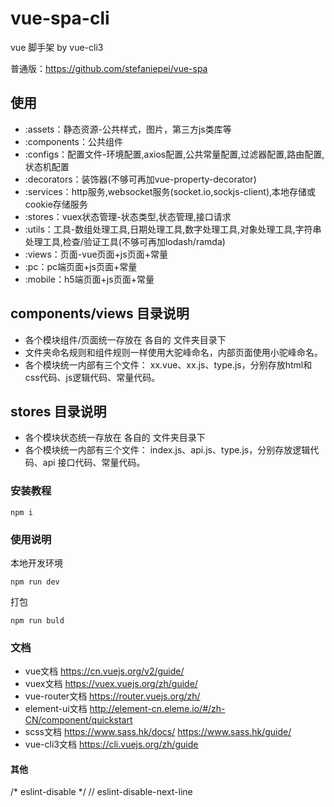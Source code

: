 # vue-spa-cli
vue 脚手架 by vue-cli3

普通版：https://github.com/stefaniepei/vue-spa

## 使用
- :assets：静态资源-公共样式，图片，第三方js类库等
- :components：公共组件
- :configs：配置文件-环境配置,axios配置,公共常量配置,过滤器配置,路由配置,状态机配置
- :decorators：装饰器(不够可再加vue-property-decorator)
- :services：http服务,websocket服务(socket.io,sockjs-client),本地存储或cookie存储服务
- :stores：vuex状态管理-状态类型,状态管理,接口请求
- :utils：工具-数组处理工具,日期处理工具,数字处理工具,对象处理工具,字符串处理工具,检查/验证工具(不够可再加lodash/ramda)
- :views：页面-vue页面+js页面+常量
- :pc：pc端页面+js页面+常量
- :mobile：h5端页面+js页面+常量

## components/views 目录说明
- 各个模块组件/页面统一存放在 各自的 文件夹目录下
- 文件夹命名规则和组件规则一样使用大驼峰命名，内部页面使用小驼峰命名。
- 各个模块统一内部有三个文件： xx.vue、xx.js、type.js，分别存放html和css代码、js逻辑代码、常量代码。

## stores 目录说明
- 各个模块状态统一存放在 各自的 文件夹目录下
- 各个模块统一内部有三个文件： index.js、api.js、type.js，分别存放逻辑代码、api 接口代码、常量代码。

### 安装教程

```
npm i
```

### 使用说明

本地开发环境

```
npm run dev
```

打包

```
npm run buld
```

### 文档
- vue文档 https://cn.vuejs.org/v2/guide/
- vuex文档 https://vuex.vuejs.org/zh/guide/
- vue-router文档 https://router.vuejs.org/zh/
- element-ui文档 http://element-cn.eleme.io/#/zh-CN/component/quickstart
- scss文档 https://www.sass.hk/docs/      https://www.sass.hk/guide/
- vue-cli3文档 https://cli.vuejs.org/zh/guide

#### 其他
/* eslint-disable */
// eslint-disable-next-line